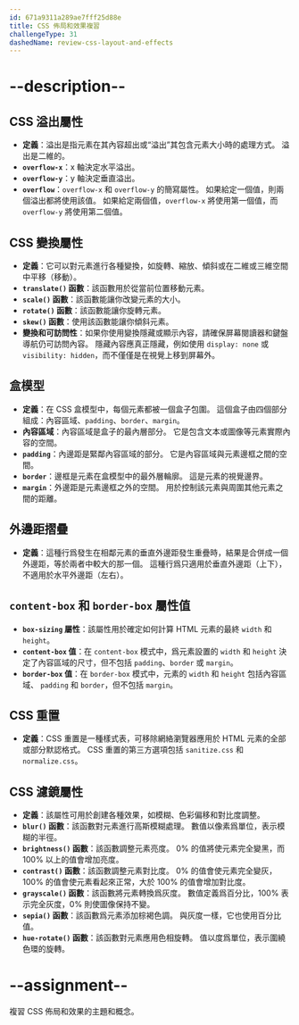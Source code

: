 ```yaml
---
id: 671a9311a289ae7fff25d88e
title: CSS 佈局和效果複習
challengeType: 31
dashedName: review-css-layout-and-effects
---
```


# --description--

## CSS 溢出屬性

- **定義**：溢出是指元素在其內容超出或“溢出”其包含元素大小時的處理方式。 溢出是二維的。
- **`overflow-x`**：x 軸決定水平溢出。
- **`overflow-y`**：y 軸決定垂直溢出。
- **`overflow`**：`overflow-x` 和 `overflow-y` 的簡寫屬性。 如果給定一個值，則兩個溢出都將使用該值。 如果給定兩個值，`overflow-x` 將使用第一個值，而 `overflow-y` 將使用第二個值。

## CSS 變換屬性

- **定義**：它可以對元素進行各種變換，如旋轉、縮放、傾斜或在二維或三維空間中平移（移動）。
- **`translate()` 函數**：該函數用於從當前位置移動元素。
- **`scale()` 函數**：該函數能讓你改變元素的大小。
- **`rotate()` 函數**：該函數能讓你旋轉元素。
- **`skew()` 函數**：使用該函數能讓你傾斜元素。
- **變換和可訪問性**：如果你使用變換隱藏或顯示內容，請確保屏幕閱讀器和鍵盤導航仍可訪問內容。 隱藏內容應真正隱藏，例如使用 `display: none` 或 `visibility: hidden`，而不僅僅是在視覺上移到屏幕外。

## 盒模型

- **定義**：在 CSS 盒模型中，每個元素都被一個盒子包圍。 這個盒子由四個部分組成：內容區域、`padding`、`border`、`margin`。
- **內容區域**：內容區域是盒子的最內層部分。 它是包含文本或圖像等元素實際內容的空間。
- **`padding`**：內邊距是緊鄰內容區域的部分。 它是內容區域與元素邊框之間的空間。
- **`border`**：邊框是元素在盒模型中的最外層輪廓。 這是元素的視覺邊界。
- **`margin`**：外邊距是元素邊框之外的空間。 用於控制該元素與周圍其他元素之間的距離。

## 外邊距摺疊

- **定義**：這種行爲發生在相鄰元素的垂直外邊距發生重疊時，結果是合併成一個外邊距，等於兩者中較大的那一個。 這種行爲只適用於垂直外邊距（上下），不適用於水平外邊距（左右）。

## `content-box` 和 `border-box` 屬性值

- **`box-sizing` 屬性**：該屬性用於確定如何計算 HTML 元素的最終 `width` 和 `height`。
- **`content-box` 值**：在 `content-box` 模式中，爲元素設置的 `width` 和 `height` 決定了內容區域的尺寸，但不包括 `padding`、`border` 或 `margin`。
- **`border-box` 值**：在 `border-box` 模式中，元素的 `width` 和 `height` 包括內容區域、 `padding` 和 `border`，但不包括 `margin`。

## CSS 重置

- **定義**：CSS 重置是一種樣式表，可移除網絡瀏覽器應用於 HTML 元素的全部或部分默認格式。 CSS 重置的第三方選項包括 `sanitize.css` 和 `normalize.css`。

## CSS 濾鏡屬性

- **定義**：該屬性可用於創建各種效果，如模糊、色彩偏移和對比度調整。
- **`blur()` 函數**：該函數對元素進行高斯模糊處理。 數值以像素爲單位，表示模糊的半徑。
- **`brightness()` 函數**：該函數調整元素亮度。 0% 的值將使元素完全變黑，而 100% 以上的值會增加亮度。
- **`contrast()` 函數**：該函數調整元素對比度。 0% 的值會使元素完全變灰，100% 的值會使元素看起來正常，大於 100% 的值會增加對比度。
- **`grayscale()` 函數**：該函數將元素轉換爲灰度。 數值定義爲百分比，100% 表示完全灰度，0% 則使圖像保持不變。
- **`sepia()` 函數**：該函數爲元素添加棕褐色調。 與灰度一樣，它也使用百分比值。
- **`hue-rotate()` 函數**：該函數對元素應用色相旋轉。 值以度爲單位，表示圍繞色環的旋轉。

# --assignment--

複習 CSS 佈局和效果的主題和概念。
